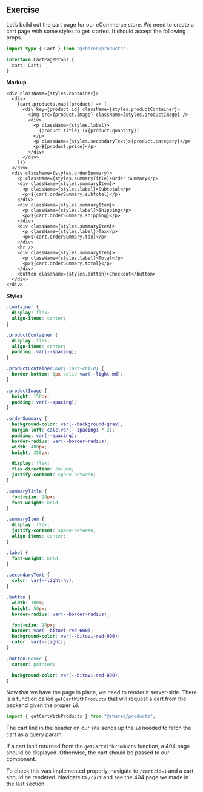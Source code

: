 ## Exercise

Let’s build out the cart page for our eCommerce store. We need to create a cart page with some styles to get started. It should accept the following props.

```ts
import type { Cart } from "@shared/products";

interface CartPageProps {
  cart: Cart;
}
```

**Markup**

```tsx
<div className={styles.container}>
  <div>
    {cart.products.map((product) => (
      <div key={product.id} className={styles.productContainer}>
        <img src={product.image} className={styles.productImage} />
        <div>
          <p className={styles.label}>
            {product.title} (x{product.quantity})
          </p>
          <p className={styles.secondaryText}>{product.category}</p>
          <p>${product.price}</p>
        </div>
      </div>
    ))}
  </div>
  <div className={styles.orderSummary}>
    <p className={styles.summaryTitle}>Order Summary</p>
    <div className={styles.summaryItem}>
      <p className={styles.label}>Subtotal</p>
      <p>${cart.orderSummary.subtotal}</p>
    </div>
    <div className={styles.summaryItem}>
      <p className={styles.label}>Shipping</p>
      <p>${cart.orderSummary.shipping}</p>
    </div>
    <div className={styles.summaryItem}>
      <p className={styles.label}>Tax</p>
      <p>${cart.orderSummary.tax}</p>
    </div>
    <hr />
    <div className={styles.summaryItem}>
      <p className={styles.label}>Total</p>
      <p>${cart.orderSummary.total}</p>
    </div>
    <button className={styles.button}>Checkout</button>
  </div>
</div>
```

**Styles**

```css
.container {
  display: flex;
  align-items: center;
}

.productContainer {
  display: flex;
  align-items: center;
  padding: var(--spacing);
}

.productContainer:not(:last-child) {
  border-bottom: 1px solid var(--light-md);
}

.productImage {
  height: 150px;
  padding: var(--spacing);
}

.orderSummary {
  background-color: var(--background-gray);
  margin-left: calc(var(--spacing) * 2);
  padding: var(--spacing);
  border-radius: var(--border-radius);
  width: 400px;
  height: 350px;

  display: flex;
  flex-direction: column;
  justify-content: space-between;
}

.summaryTitle {
  font-size: 24px;
  font-weight: bold;
}

.summaryItem {
  display: flex;
  justify-content: space-between;
  align-items: center;
}

.label {
  font-weight: bold;
}

.secondaryText {
  color: var(--light-hv);
}

.button {
  width: 100%;
  height: 50px;
  border-radius: var(--border-radius);

  font-size: 24px;
  border: var(--bitovi-red-600);
  background-color: var(--bitovi-red-600);
  color: var(--light);
}

.button:hover {
  cursor: pointer;

  background-color: var(--bitovi-red-800);
}
```

Now that we have the page in place, we need to render it server-side. There is a function called `getCartWithProducts` that will request a cart from the backend given the proper `id`.

```ts
import { getCartWithProducts } from "@shared/products";
```

The cart link in the header on our site sends up the `id` needed to fetch the cart as a query param.

If a cart isn’t returned from the `getCartWithProducts` function, a 404 page should be displayed. Otherwise, the cart should be passed to our component.

To check this was implemented properly, navigate to `/cart?id=1` and a cart should be rendered. Navigate to `/cart` and see the 404 page we made in the last section.
